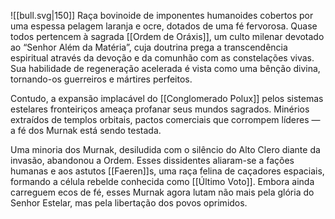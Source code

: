 ![[bull.svg|150]]
Raça bovinoide de imponentes humanoides cobertos por uma espessa pelagem laranja e ocre, dotados de uma fé fervorosa. Quase todos pertencem à sagrada [[Ordem de Oráxis]], um culto milenar devotado ao “Senhor Além da Matéria”, cuja doutrina prega a transcendência espiritual através da devoção e da comunhão com as constelações vivas. Sua habilidade de regeneração acelerada é vista como uma bênção divina, tornando-os guerreiros e mártires perfeitos.

Contudo, a expansão implacável do [[Conglomerado Polux]] pelos sistemas estelares fronteiriços ameaça profanar seus mundos sagrados. Minérios extraídos de templos orbitais, pactos comerciais que corrompem líderes — a fé dos Murnak está sendo testada.

Uma minoria dos Murnak, desiludida com o silêncio do Alto Clero diante da invasão, abandonou a Ordem. Esses dissidentes aliaram-se a fações humanas e aos astutos [[Faeren]]s, uma raça felina de caçadores espaciais, formando a célula rebelde conhecida como [[Último Voto]]. Embora ainda carreguem ecos de fé, esses Murnak agora lutam não mais pela glória do Senhor Estelar, mas pela libertação dos povos oprimidos.